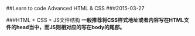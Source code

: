 ##Learn to code Advanced HTML & CSS
###2015-03-27

###HTML + CSS + JS文件结构
**一般推荐将CSS样式地址或者内容写在HTML文件的head当中，而JS则相对应的写在body的尾部。**